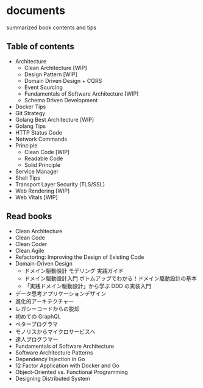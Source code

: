 # documents

summarized book contents and tips

## Table of contents

- Architecture
  - Clean Architecture [WIP]
  - Design Pattern [WIP]
  - Domain Driven Design + CQRS
  - Event Sourcing
  - Fundamentals of Software Architecture [WIP]
  - Schema Driven Development
- Docker Tips
- Git Strategy
- Golang Best Architecture [WIP]
- Golang Tips
- HTTP Status Code
- Network Commands
- Principle
  - Clean Code [WIP]
  - Readable Code
  - Solid Principle
- Service Manager
- Shell Tips
- Transport Layer Security (TLS/SSL)
- Web Rendering [WIP]
- Web Vitals [WIP]

## Read books

- Clean Architecture
- Clean Code
- Clean Coder
- Clean Agile
- Refactoring: Improving the Design of Existing Code
- Domain-Driven Design
  - ドメイン駆動設計 モデリング 実践ガイド
  - ドメイン駆動設計入門 ボトムアップでわかる！ドメイン駆動設計の基本
  - 「実践ドメイン駆動設計」から学ぶ DDD の実装入門
- データ思考アプリケーションデザイン
- 進化的アーキテクチャー
- レガシーコードからの脱却
- 初めての GraphQL
- ベタープログラマ
- モノリスからマイクロサービスへ
- 達人プログラマー
- Fundamentals of Software Architecture
- Software Architecture Patterns
- Dependency Injection in Go
- 12 Factor Application with Docker and Go
- Object-Oriented vs. Functional Programming
- Designing Distributed System
